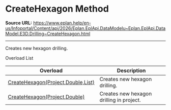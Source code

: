 # CreateHexagon Method

**Source URL:** https://www.eplan.help/en-us/Infoportal/Content/api/2026/Eplan.EplApi.DataModelu~Eplan.EplApi.DataModel.E3D.Drilling~CreateHexagon.html

---

Creates new hexagon drilling.

Overload List

| Overload | Description |
| --- | --- |
| [CreateHexagon(Project,Double,List<Placement3D>)](Eplan.EplApi.DataModelu~Eplan.EplApi.DataModel.E3D.Drilling~CreateHexagon(Project,Double,List{Placement3D}).html) | Creates new hexagon drilling. |
| [CreateHexagon(Project,Double)](Eplan.EplApi.DataModelu~Eplan.EplApi.DataModel.E3D.Drilling~CreateHexagon(Project,Double).html) | Creates new hexagon drilling in project. |
